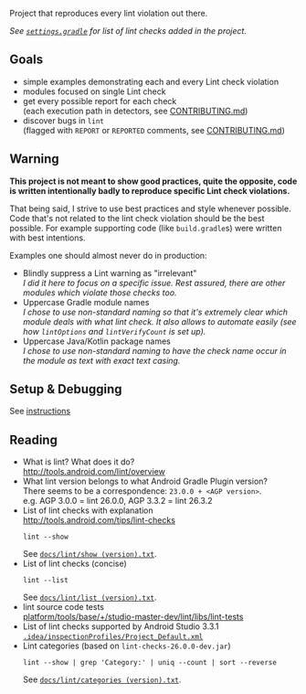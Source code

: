 Project that reproduces every lint violation out there.

_See [`settings.gradle`](settings.gradle) for list of lint checks added in the project._

Goals
-----

 * simple examples demonstrating each and every Lint check violation
 * modules focused on single Lint check
 * get every possible report for each check  
   (each execution path in detectors, see [CONTRIBUTING.md](docs/CONTRIBUTING.md#Coverage))
 * discover bugs in `lint`  
   (flagged with `REPORT` or `REPORTED` comments, see [CONTRIBUTING.md](docs/CONTRIBUTING.md#Documentation))

Warning
-------
**This project is not meant to show good practices, quite the opposite, code is written intentionally badly to reproduce specific Lint check violations.**
 
That being said, I strive to use best practices and style whenever possible. Code that's not related to the lint check violation should be the best possible. For example supporting code (like `build.gradle`s) were written with best intentions.

Examples one should almost never do in production:

 * Blindly suppress a Lint warning as "irrelevant"  
   _I did it here to focus on a specific issue. Rest assured, there are other modules which violate those checks too._
 * Uppercase Gradle module names  
   _I chose to use non-standard naming so that it's extremely clear which module deals with what lint check. It also allows to automate easily (see how `lintOptions` and `lintVerifyCount` is set up)._
 * Uppercase Java/Kotlin package names  
   _I chose to use non-standard naming to have the check name occur in the module as text with exact text casing._


Setup & Debugging
-----------------
See [instructions](docs/DEVELOPMENT.md)

Reading
-------
 * What is lint? What does it do?  
   http://tools.android.com/lint/overview
 * What lint version belongs to what Android Gradle Plugin version?  
   There seems to be a correspondence: `23.0.0 + <AGP version>`.  
   e.g. AGP 3.0.0 = lint 26.0.0, AGP 3.3.2 = lint 26.3.2
 * List of lint checks with explanation  
   http://tools.android.com/tips/lint-checks
   ```shell
   lint --show
   ```
   See [`docs/lint/show (version).txt`](docs/lint).
 * List of lint checks (concise)  
   ```shell
   lint --list
   ```
   See [`docs/lint/list (version).txt`](docs/lint).
 * lint source code tests  
   [platform/tools/base/+/studio-master-dev/lint/libs/lint-tests](https://android.googlesource.com/platform/tools/base/+/studio-master-dev/lint/libs/lint-tests/src/test/java/com/android/tools/lint/checks)
 * List of lint checks supported by Android Studio 3.3.1  
   [`.idea/inspectionProfiles/Project_Default.xml`](.idea/inspectionProfiles/Project_Default.xml)
 * Lint categories (based on `lint-checks-26.0.0-dev.jar`)
   ```shell
   lint --show | grep 'Category:' | uniq --count | sort --reverse
   ```
   See [`docs/lint/categories (version).txt`](docs/lint).
